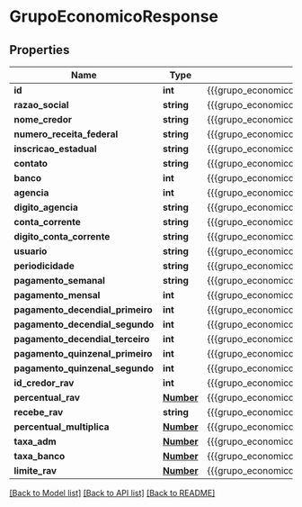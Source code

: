 # GrupoEconomicoResponse

## Properties
Name | Type | Description | Notes
------------ | ------------- | ------------- | -------------
**id** | **int** | {{{grupo_economico_response_id_value}}} | [optional] 
**razao_social** | **string** | {{{grupo_economico_response_razao_social_value}}} | [optional] 
**nome_credor** | **string** | {{{grupo_economico_response_nome_credor_value}}} | [optional] 
**numero_receita_federal** | **string** | {{{grupo_economico_response_numero_receita_federal_value}}} | [optional] 
**inscricao_estadual** | **string** | {{{grupo_economico_response_inscricao_estadual_value}}} | [optional] 
**contato** | **string** | {{{grupo_economico_response_contato_value}}} | [optional] 
**banco** | **int** | {{{grupo_economico_response_banco_value}}} | [optional] 
**agencia** | **int** | {{{grupo_economico_response_agencia_value}}} | [optional] 
**digito_agencia** | **string** | {{{grupo_economico_response_digito_agencia_value}}} | [optional] 
**conta_corrente** | **string** | {{{grupo_economico_response_conta_corrente_value}}} | [optional] 
**digito_conta_corrente** | **string** | {{{grupo_economico_response_digito_conta_corrente_value}}} | [optional] 
**usuario** | **string** | {{{grupo_economico_response_usuario_value}}} | [optional] 
**periodicidade** | **string** | {{{grupo_economico_response_periodicidade_value}}} | [optional] 
**pagamento_semanal** | **string** | {{{grupo_economico_response_pagamento_semanal_value}}} | [optional] 
**pagamento_mensal** | **int** | {{{grupo_economico_response_pagamento_mensal_value}}} | [optional] 
**pagamento_decendial_primeiro** | **int** | {{{grupo_economico_response_pagamento_decendial_primeiro_value}}} | [optional] 
**pagamento_decendial_segundo** | **int** | {{{grupo_economico_response_pagamento_decendial_segundo_value}}} | [optional] 
**pagamento_decendial_terceiro** | **int** | {{{grupo_economico_response_pagamento_decendial_terceiro_value}}} | [optional] 
**pagamento_quinzenal_primeiro** | **int** | {{{grupo_economico_response_pagamento_quinzenal_primeiro_value}}} | [optional] 
**pagamento_quinzenal_segundo** | **int** | {{{grupo_economico_response_pagamento_quinzenal_segundo_value}}} | [optional] 
**id_credor_rav** | **int** | {{{grupo_economico_response_id_credor_r_a_v_value}}} | [optional] 
**percentual_rav** | [**Number**](Number.md) | {{{grupo_economico_response_percentual_r_a_v_value}}} | [optional] 
**recebe_rav** | **string** | {{{grupo_economico_response_recebe_r_a_v_value}}} | [optional] 
**percentual_multiplica** | [**Number**](Number.md) | {{{grupo_economico_response_percentual_multiplica_value}}} | [optional] 
**taxa_adm** | [**Number**](Number.md) | {{{grupo_economico_response_taxa_adm_value}}} | [optional] 
**taxa_banco** | [**Number**](Number.md) | {{{grupo_economico_response_taxa_banco_value}}} | [optional] 
**limite_rav** | [**Number**](Number.md) | {{{grupo_economico_response_limite_r_a_v_value}}} | [optional] 

[[Back to Model list]](../README.md#documentation-for-models) [[Back to API list]](../README.md#documentation-for-api-endpoints) [[Back to README]](../README.md)


